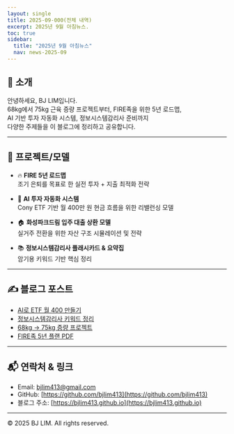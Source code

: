 ```yaml
---
layout: single
title: 2025-09-000(전체 내역)
excerpt: 2025년 9월 아침뉴스.
toc: true
sidebar:
  title: "2025년 9월 아침뉴스"
  nav: news-2025-09
---
```


## 👋 소개

안녕하세요, BJ LIM입니다.  
68kg에서 75kg 근육 증량 프로젝트부터, FIRE족을 위한 5년 로드맵,  
AI 기반 투자 자동화 시스템, 정보시스템감리사 준비까지  
다양한 주제들을 이 블로그에 정리하고 공유합니다.

---

## 🧠 프로젝트/모델

- 🔥 **FIRE 5년 로드맵**  
  조기 은퇴를 목표로 한 실전 투자 + 지출 최적화 전략

- 🤖 **AI 투자 자동화 시스템**  
  Cony ETF 기반 월 400만 원 현금 흐름을 위한 리밸런싱 모델

- 🏠 **화성파크드림 입주 대출 상환 모델**  
  실거주 전환을 위한 자산 구조 시뮬레이션 및 전략

- 📚 **정보시스템감리사 플래시카드 & 요약집**  
  암기용 키워드 기반 핵심 정리

---

## ✍ 블로그 포스트

- [AI로 ETF 월 400 만들기](https://bjlim413.github.io/notes/14_stock_to_do_note/)
- [정보시스템감리사 키워드 정리](./posts/gamrisa-keywords.md)
- [68kg → 75kg 증량 프로젝트](./posts/bulk-up-project.md)
- [FIRE족 5년 플랜 PDF](./assets/FIRE_roadmap_5years.pdf)

---

## 📬 연락처 & 링크

- Email: bjlim413@gmail.com  
- GitHub: [https://github.com/bjlim413](https://github.com/bjlim413)  
- 블로그 주소: [https://bjlim413.github.io](https://bjlim413.github.io)

---

© 2025 BJ LIM. All rights reserved.
